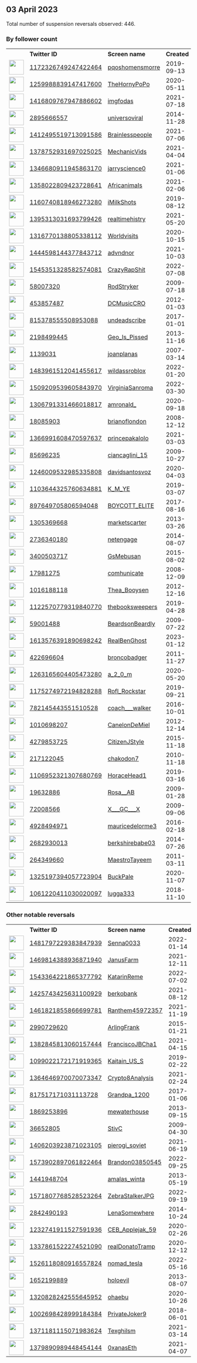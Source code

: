 
## 03 April 2023
Total number of suspension reversals observed: 446.

### By follower count
<table><tr><th></th><th align="left">Twitter ID</th><th align="left">Screen name</th>
<th align="left">Created</th><th align="left">Status</th><th align="left">Suspended</th><th align="left">Followers</th>
<tr><td><a href="https://pbs.twimg.com/profile_images/1327437425631703046/ceQGBb9__normal.jpg"><img src="https://pbs.twimg.com/profile_images/1327437425631703046/ceQGBb9__normal.jpg" width="40px" height="40px" align="center"/></a></td><td><a href="https://twitter.com/intent/user?user_id=1172326749247422464">1172326749247422464</a></td><td><a href="https://twitter.com/pqoshomensmorre">pqoshomensmorre</a></td><td>2019-09-13</td><td align="center"></td><td></td><td>1384556</td></tr>
<tr><td><a href="https://pbs.twimg.com/profile_images/1261195257250828288/t4pJvguN_normal.jpg"><img src="https://pbs.twimg.com/profile_images/1261195257250828288/t4pJvguN_normal.jpg" width="40px" height="40px" align="center"/></a></td><td><a href="https://twitter.com/intent/user?user_id=1259988839147417600">1259988839147417600</a></td><td><a href="https://twitter.com/TheHornyPoPo">TheHornyPoPo</a></td><td>2020-05-11</td><td align="center">🚫</td><td></td><td>513719</td></tr>
<tr><td><a href="https://pbs.twimg.com/profile_images/1645440246044061697/ScyIVpO1_normal.jpg"><img src="https://pbs.twimg.com/profile_images/1645440246044061697/ScyIVpO1_normal.jpg" width="40px" height="40px" align="center"/></a></td><td><a href="https://twitter.com/intent/user?user_id=1416809767947886602">1416809767947886602</a></td><td><a href="https://twitter.com/imgfodas">imgfodas</a></td><td>2021-07-18</td><td align="center"></td><td>2022-03-07</td><td>314730</td></tr>
<tr><td><a href="https://pbs.twimg.com/profile_images/1251089270317686784/C6Co54Bh_normal.jpg"><img src="https://pbs.twimg.com/profile_images/1251089270317686784/C6Co54Bh_normal.jpg" width="40px" height="40px" align="center"/></a></td><td><a href="https://twitter.com/intent/user?user_id=2895666557">2895666557</a></td><td><a href="https://twitter.com/universoviral">universoviral</a></td><td>2014-11-28</td><td align="center"></td><td>2022-04-05</td><td>232324</td></tr>
<tr><td><a href="https://pbs.twimg.com/profile_images/1416810230801862657/sJiNanSN_normal.jpg"><img src="https://pbs.twimg.com/profile_images/1416810230801862657/sJiNanSN_normal.jpg" width="40px" height="40px" align="center"/></a></td><td><a href="https://twitter.com/intent/user?user_id=1412495519713091586">1412495519713091586</a></td><td><a href="https://twitter.com/BrainIesspeople">BrainIesspeople</a></td><td>2021-07-06</td><td align="center"></td><td></td><td>200422</td></tr>
<tr><td><a href="https://pbs.twimg.com/profile_images/1385964113696722947/KhZQhFox_normal.jpg"><img src="https://pbs.twimg.com/profile_images/1385964113696722947/KhZQhFox_normal.jpg" width="40px" height="40px" align="center"/></a></td><td><a href="https://twitter.com/intent/user?user_id=1378752931697025025">1378752931697025025</a></td><td><a href="https://twitter.com/MechanicVids">MechanicVids</a></td><td>2021-04-04</td><td align="center"></td><td></td><td>170111</td></tr>
<tr><td><a href="https://pbs.twimg.com/profile_images/1372366978824871938/ZJTiQ40T_normal.jpg"><img src="https://pbs.twimg.com/profile_images/1372366978824871938/ZJTiQ40T_normal.jpg" width="40px" height="40px" align="center"/></a></td><td><a href="https://twitter.com/intent/user?user_id=1346680911945863170">1346680911945863170</a></td><td><a href="https://twitter.com/jarryscience0">jarryscience0</a></td><td>2021-01-06</td><td align="center"></td><td></td><td>165012</td></tr>
<tr><td><a href="https://pbs.twimg.com/profile_images/1360076179210792964/Grq3WFJx_normal.jpg"><img src="https://pbs.twimg.com/profile_images/1360076179210792964/Grq3WFJx_normal.jpg" width="40px" height="40px" align="center"/></a></td><td><a href="https://twitter.com/intent/user?user_id=1358022809423728641">1358022809423728641</a></td><td><a href="https://twitter.com/AfricanimaIs">AfricanimaIs</a></td><td>2021-02-06</td><td align="center"></td><td></td><td>148898</td></tr>
<tr><td><a href="https://pbs.twimg.com/profile_images/1641326363490631682/diigl4NG_normal.jpg"><img src="https://pbs.twimg.com/profile_images/1641326363490631682/diigl4NG_normal.jpg" width="40px" height="40px" align="center"/></a></td><td><a href="https://twitter.com/intent/user?user_id=1160740818946273280">1160740818946273280</a></td><td><a href="https://twitter.com/iMilkShots">iMilkShots</a></td><td>2019-08-12</td><td align="center"></td><td>2022-11-23</td><td>126602</td></tr>
<tr><td><a href="https://pbs.twimg.com/profile_images/1650455210496765952/Mq-5Ksse_normal.jpg"><img src="https://pbs.twimg.com/profile_images/1650455210496765952/Mq-5Ksse_normal.jpg" width="40px" height="40px" align="center"/></a></td><td><a href="https://twitter.com/intent/user?user_id=1395313031693799426">1395313031693799426</a></td><td><a href="https://twitter.com/realtimehistry">realtimehistry</a></td><td>2021-05-20</td><td align="center"></td><td></td><td>120027</td></tr>
<tr><td><a href="https://pbs.twimg.com/profile_images/1654712292733485056/1Py7sQ85_normal.jpg"><img src="https://pbs.twimg.com/profile_images/1654712292733485056/1Py7sQ85_normal.jpg" width="40px" height="40px" align="center"/></a></td><td><a href="https://twitter.com/intent/user?user_id=1316770138805338112">1316770138805338112</a></td><td><a href="https://twitter.com/Worldvisits">Worldvisits</a></td><td>2020-10-15</td><td align="center"></td><td></td><td>117317</td></tr>
<tr><td><a href="https://pbs.twimg.com/profile_images/1465571962156027905/VbXKAkxq_normal.jpg"><img src="https://pbs.twimg.com/profile_images/1465571962156027905/VbXKAkxq_normal.jpg" width="40px" height="40px" align="center"/></a></td><td><a href="https://twitter.com/intent/user?user_id=1444598144377843712">1444598144377843712</a></td><td><a href="https://twitter.com/advndnor">advndnor</a></td><td>2021-10-03</td><td align="center"></td><td>2022-08-07</td><td>95850</td></tr>
<tr><td><a href="https://pbs.twimg.com/profile_images/1662904781411844096/Z6vPqlAE_normal.jpg"><img src="https://pbs.twimg.com/profile_images/1662904781411844096/Z6vPqlAE_normal.jpg" width="40px" height="40px" align="center"/></a></td><td><a href="https://twitter.com/intent/user?user_id=1545351328582574081">1545351328582574081</a></td><td><a href="https://twitter.com/CrazyRapShit">CrazyRapShit</a></td><td>2022-07-08</td><td align="center"></td><td>2022-10-25</td><td>48190</td></tr>
<tr><td><a href="https://pbs.twimg.com/profile_images/842393910974504960/G29bLUAK_normal.jpg"><img src="https://pbs.twimg.com/profile_images/842393910974504960/G29bLUAK_normal.jpg" width="40px" height="40px" align="center"/></a></td><td><a href="https://twitter.com/intent/user?user_id=58007320">58007320</a></td><td><a href="https://twitter.com/RodStryker">RodStryker</a></td><td>2009-07-18</td><td align="center"></td><td></td><td>47206</td></tr>
<tr><td><a href="https://pbs.twimg.com/profile_images/1015549781484232704/n9HBPfpv_normal.jpg"><img src="https://pbs.twimg.com/profile_images/1015549781484232704/n9HBPfpv_normal.jpg" width="40px" height="40px" align="center"/></a></td><td><a href="https://twitter.com/intent/user?user_id=453857487">453857487</a></td><td><a href="https://twitter.com/DCMusicCRO">DCMusicCRO</a></td><td>2012-01-03</td><td align="center"></td><td>2023-02-20</td><td>41972</td></tr>
<tr><td><a href="https://pbs.twimg.com/profile_images/1344765316665122818/UIAS99i5_normal.jpg"><img src="https://pbs.twimg.com/profile_images/1344765316665122818/UIAS99i5_normal.jpg" width="40px" height="40px" align="center"/></a></td><td><a href="https://twitter.com/intent/user?user_id=815378555508953088">815378555508953088</a></td><td><a href="https://twitter.com/undeadscribe">undeadscribe</a></td><td>2017-01-01</td><td align="center"></td><td>2022-03-07</td><td>33835</td></tr>
<tr><td><a href="https://pbs.twimg.com/profile_images/1539336325471653890/b32fFGy0_normal.jpg"><img src="https://pbs.twimg.com/profile_images/1539336325471653890/b32fFGy0_normal.jpg" width="40px" height="40px" align="center"/></a></td><td><a href="https://twitter.com/intent/user?user_id=2198499445">2198499445</a></td><td><a href="https://twitter.com/Geo_Is_Pissed">Geo_Is_Pissed</a></td><td>2013-11-16</td><td align="center"></td><td>2022-09-17</td><td>26228</td></tr>
<tr><td><a href="https://pbs.twimg.com/profile_images/1638130852885348354/AYxrMjIU_normal.jpg"><img src="https://pbs.twimg.com/profile_images/1638130852885348354/AYxrMjIU_normal.jpg" width="40px" height="40px" align="center"/></a></td><td><a href="https://twitter.com/intent/user?user_id=1139031">1139031</a></td><td><a href="https://twitter.com/joanplanas">joanplanas</a></td><td>2007-03-14</td><td align="center"></td><td></td><td>25117</td></tr>
<tr><td><a href="https://pbs.twimg.com/profile_images/1598633720927653889/x_TJnmL4_normal.jpg"><img src="https://pbs.twimg.com/profile_images/1598633720927653889/x_TJnmL4_normal.jpg" width="40px" height="40px" align="center"/></a></td><td><a href="https://twitter.com/intent/user?user_id=1483961512041455617">1483961512041455617</a></td><td><a href="https://twitter.com/wildassroblox">wildassroblox</a></td><td>2022-01-20</td><td align="center"></td><td>2023-03-01</td><td>24686</td></tr>
<tr><td><a href="https://pbs.twimg.com/profile_images/1660972229914443777/skRIo618_normal.jpg"><img src="https://pbs.twimg.com/profile_images/1660972229914443777/skRIo618_normal.jpg" width="40px" height="40px" align="center"/></a></td><td><a href="https://twitter.com/intent/user?user_id=1509209539605843970">1509209539605843970</a></td><td><a href="https://twitter.com/VirginiaSanroma">VirginiaSanroma</a></td><td>2022-03-30</td><td align="center"></td><td>2023-01-25</td><td>21066</td></tr>
<tr><td><a href="https://pbs.twimg.com/profile_images/1644017141853585408/-dqYKcUY_normal.jpg"><img src="https://pbs.twimg.com/profile_images/1644017141853585408/-dqYKcUY_normal.jpg" width="40px" height="40px" align="center"/></a></td><td><a href="https://twitter.com/intent/user?user_id=1306791331466018817">1306791331466018817</a></td><td><a href="https://twitter.com/amronald_">amronald_</a></td><td>2020-09-18</td><td align="center"></td><td></td><td>19162</td></tr>
<tr><td><a href="https://pbs.twimg.com/profile_images/1057577751081828352/oTmLI65J_normal.jpg"><img src="https://pbs.twimg.com/profile_images/1057577751081828352/oTmLI65J_normal.jpg" width="40px" height="40px" align="center"/></a></td><td><a href="https://twitter.com/intent/user?user_id=18085903">18085903</a></td><td><a href="https://twitter.com/brianoflondon">brianoflondon</a></td><td>2008-12-12</td><td align="center"></td><td>2022-04-06</td><td>18020</td></tr>
<tr><td><a href="https://pbs.twimg.com/profile_images/1653716140953153537/9pwwmIOO_normal.jpg"><img src="https://pbs.twimg.com/profile_images/1653716140953153537/9pwwmIOO_normal.jpg" width="40px" height="40px" align="center"/></a></td><td><a href="https://twitter.com/intent/user?user_id=1366991608470597637">1366991608470597637</a></td><td><a href="https://twitter.com/princepakalolo">princepakalolo</a></td><td>2021-03-03</td><td align="center"></td><td></td><td>14086</td></tr>
<tr><td><a href="https://pbs.twimg.com/profile_images/1508060811905970184/ffEQYy8R_normal.jpg"><img src="https://pbs.twimg.com/profile_images/1508060811905970184/ffEQYy8R_normal.jpg" width="40px" height="40px" align="center"/></a></td><td><a href="https://twitter.com/intent/user?user_id=85696235">85696235</a></td><td><a href="https://twitter.com/ciancaglini_15">ciancaglini_15</a></td><td>2009-10-27</td><td align="center"></td><td>2022-08-17</td><td>13116</td></tr>
<tr><td><a href="https://pbs.twimg.com/profile_images/1374770485247025158/xecIhY_9_normal.jpg"><img src="https://pbs.twimg.com/profile_images/1374770485247025158/xecIhY_9_normal.jpg" width="40px" height="40px" align="center"/></a></td><td><a href="https://twitter.com/intent/user?user_id=1246009532985335808">1246009532985335808</a></td><td><a href="https://twitter.com/davidsantosvoz">davidsantosvoz</a></td><td>2020-04-03</td><td align="center"></td><td></td><td>12944</td></tr>
<tr><td><a href="https://pbs.twimg.com/profile_images/1325586342521270272/fx3cMrDP_normal.jpg"><img src="https://pbs.twimg.com/profile_images/1325586342521270272/fx3cMrDP_normal.jpg" width="40px" height="40px" align="center"/></a></td><td><a href="https://twitter.com/intent/user?user_id=1103644325760634881">1103644325760634881</a></td><td><a href="https://twitter.com/K_M_YE">K_M_YE</a></td><td>2019-03-07</td><td align="center"></td><td>2023-03-22</td><td>11754</td></tr>
<tr><td><a href="https://pbs.twimg.com/profile_images/1342064039162241024/TgkbeCtN_normal.jpg"><img src="https://pbs.twimg.com/profile_images/1342064039162241024/TgkbeCtN_normal.jpg" width="40px" height="40px" align="center"/></a></td><td><a href="https://twitter.com/intent/user?user_id=897649705806594048">897649705806594048</a></td><td><a href="https://twitter.com/BOYCOTT_ELITE">BOYCOTT_ELITE</a></td><td>2017-08-16</td><td align="center"></td><td></td><td>11343</td></tr>
<tr><td><a href="https://pbs.twimg.com/profile_images/1664357535405559811/OaVBp5b-_normal.jpg"><img src="https://pbs.twimg.com/profile_images/1664357535405559811/OaVBp5b-_normal.jpg" width="40px" height="40px" align="center"/></a></td><td><a href="https://twitter.com/intent/user?user_id=1305369668">1305369668</a></td><td><a href="https://twitter.com/marketscarter">marketscarter</a></td><td>2013-03-26</td><td align="center"></td><td>2022-09-07</td><td>10852</td></tr>
<tr><td><a href="https://pbs.twimg.com/profile_images/771753605779034112/PxMFIJw8_normal.jpg"><img src="https://pbs.twimg.com/profile_images/771753605779034112/PxMFIJw8_normal.jpg" width="40px" height="40px" align="center"/></a></td><td><a href="https://twitter.com/intent/user?user_id=2736340180">2736340180</a></td><td><a href="https://twitter.com/netengage">netengage</a></td><td>2014-08-07</td><td align="center"></td><td>2023-03-14</td><td>8735</td></tr>
<tr><td><a href="https://pbs.twimg.com/profile_images/1661057586861428738/vIaB7-HG_normal.jpg"><img src="https://pbs.twimg.com/profile_images/1661057586861428738/vIaB7-HG_normal.jpg" width="40px" height="40px" align="center"/></a></td><td><a href="https://twitter.com/intent/user?user_id=3400503717">3400503717</a></td><td><a href="https://twitter.com/GsMebusan">GsMebusan</a></td><td>2015-08-02</td><td align="center"></td><td></td><td>8032</td></tr>
<tr><td><a href="https://pbs.twimg.com/profile_images/418141660313182208/DKLBHn0b_normal.jpeg"><img src="https://pbs.twimg.com/profile_images/418141660313182208/DKLBHn0b_normal.jpeg" width="40px" height="40px" align="center"/></a></td><td><a href="https://twitter.com/intent/user?user_id=17981275">17981275</a></td><td><a href="https://twitter.com/comhunicate">comhunicate</a></td><td>2008-12-09</td><td align="center"></td><td>2023-03-14</td><td>7972</td></tr>
<tr><td><a href="https://pbs.twimg.com/profile_images/1600125735284477952/rUWBusis_normal.jpg"><img src="https://pbs.twimg.com/profile_images/1600125735284477952/rUWBusis_normal.jpg" width="40px" height="40px" align="center"/></a></td><td><a href="https://twitter.com/intent/user?user_id=1016188118">1016188118</a></td><td><a href="https://twitter.com/Thea_Booysen">Thea_Booysen</a></td><td>2012-12-16</td><td align="center"></td><td>2023-02-09</td><td>7189</td></tr>
<tr><td><a href="https://pbs.twimg.com/profile_images/1523668445648326657/MvujhiDw_normal.png"><img src="https://pbs.twimg.com/profile_images/1523668445648326657/MvujhiDw_normal.png" width="40px" height="40px" align="center"/></a></td><td><a href="https://twitter.com/intent/user?user_id=1122570779319840770">1122570779319840770</a></td><td><a href="https://twitter.com/thebooksweepers">thebooksweepers</a></td><td>2019-04-28</td><td align="center"></td><td>2022-05-15</td><td>6580</td></tr>
<tr><td><a href="https://pbs.twimg.com/profile_images/1654106786616442881/v1gbuBlJ_normal.jpg"><img src="https://pbs.twimg.com/profile_images/1654106786616442881/v1gbuBlJ_normal.jpg" width="40px" height="40px" align="center"/></a></td><td><a href="https://twitter.com/intent/user?user_id=59001488">59001488</a></td><td><a href="https://twitter.com/BeardsonBeardly">BeardsonBeardly</a></td><td>2009-07-22</td><td align="center"></td><td>2023-01-11</td><td>6505</td></tr>
<tr><td><a href="https://pbs.twimg.com/profile_images/1613577798001790977/hVQK5ywa_normal.jpg"><img src="https://pbs.twimg.com/profile_images/1613577798001790977/hVQK5ywa_normal.jpg" width="40px" height="40px" align="center"/></a></td><td><a href="https://twitter.com/intent/user?user_id=1613576391890698242">1613576391890698242</a></td><td><a href="https://twitter.com/RealBenGhost">RealBenGhost</a></td><td>2023-01-12</td><td align="center">🚫</td><td>2023-03-20</td><td>5940</td></tr>
<tr><td><a href="https://pbs.twimg.com/profile_images/1503157783385935872/MPH-XrDy_normal.jpg"><img src="https://pbs.twimg.com/profile_images/1503157783385935872/MPH-XrDy_normal.jpg" width="40px" height="40px" align="center"/></a></td><td><a href="https://twitter.com/intent/user?user_id=422696604">422696604</a></td><td><a href="https://twitter.com/broncobadger">broncobadger</a></td><td>2011-11-27</td><td align="center"></td><td>2022-11-14</td><td>5889</td></tr>
<tr><td><a href="https://pbs.twimg.com/profile_images/1662781521370157057/uDnxZSi7_normal.jpg"><img src="https://pbs.twimg.com/profile_images/1662781521370157057/uDnxZSi7_normal.jpg" width="40px" height="40px" align="center"/></a></td><td><a href="https://twitter.com/intent/user?user_id=1263165604405473280">1263165604405473280</a></td><td><a href="https://twitter.com/a_2_0_m">a_2_0_m</a></td><td>2020-05-20</td><td align="center"></td><td>2022-07-03</td><td>5578</td></tr>
<tr><td><a href="https://pbs.twimg.com/profile_images/1504143196904775680/-e73Qh_S_normal.jpg"><img src="https://pbs.twimg.com/profile_images/1504143196904775680/-e73Qh_S_normal.jpg" width="40px" height="40px" align="center"/></a></td><td><a href="https://twitter.com/intent/user?user_id=1175274972194828288">1175274972194828288</a></td><td><a href="https://twitter.com/Rofl_Rockstar">Rofl_Rockstar</a></td><td>2019-09-21</td><td align="center"></td><td>2022-03-25</td><td>5388</td></tr>
<tr><td><a href="https://pbs.twimg.com/profile_images/1354400007185698816/4XmKCT6V_normal.jpg"><img src="https://pbs.twimg.com/profile_images/1354400007185698816/4XmKCT6V_normal.jpg" width="40px" height="40px" align="center"/></a></td><td><a href="https://twitter.com/intent/user?user_id=782145443551510528">782145443551510528</a></td><td><a href="https://twitter.com/coach___walker">coach___walker</a></td><td>2016-10-01</td><td align="center"></td><td>2022-11-19</td><td>4687</td></tr>
<tr><td><a href="https://pbs.twimg.com/profile_images/1637314830796201984/pelHDuJ4_normal.jpg"><img src="https://pbs.twimg.com/profile_images/1637314830796201984/pelHDuJ4_normal.jpg" width="40px" height="40px" align="center"/></a></td><td><a href="https://twitter.com/intent/user?user_id=1010698207">1010698207</a></td><td><a href="https://twitter.com/CanelonDeMiel">CanelonDeMiel</a></td><td>2012-12-14</td><td align="center">🚫</td><td>2023-03-25</td><td>4420</td></tr>
<tr><td><a href="https://pbs.twimg.com/profile_images/1663394404542091264/GvmayaNF_normal.jpg"><img src="https://pbs.twimg.com/profile_images/1663394404542091264/GvmayaNF_normal.jpg" width="40px" height="40px" align="center"/></a></td><td><a href="https://twitter.com/intent/user?user_id=4279853725">4279853725</a></td><td><a href="https://twitter.com/CitizenJStyle">CitizenJStyle</a></td><td>2015-11-18</td><td align="center"></td><td></td><td>4311</td></tr>
<tr><td><a href="https://pbs.twimg.com/profile_images/1643944444075610112/lECGspM7_normal.jpg"><img src="https://pbs.twimg.com/profile_images/1643944444075610112/lECGspM7_normal.jpg" width="40px" height="40px" align="center"/></a></td><td><a href="https://twitter.com/intent/user?user_id=217122045">217122045</a></td><td><a href="https://twitter.com/chakodon7">chakodon7</a></td><td>2010-11-18</td><td align="center"></td><td>2022-02-20</td><td>3905</td></tr>
<tr><td><a href="https://pbs.twimg.com/profile_images/1642900249998946304/vJcbuO2P_normal.jpg"><img src="https://pbs.twimg.com/profile_images/1642900249998946304/vJcbuO2P_normal.jpg" width="40px" height="40px" align="center"/></a></td><td><a href="https://twitter.com/intent/user?user_id=1106952321307680769">1106952321307680769</a></td><td><a href="https://twitter.com/HoraceHead1">HoraceHead1</a></td><td>2019-03-16</td><td align="center"></td><td>2022-04-08</td><td>3901</td></tr>
<tr><td><a href="https://pbs.twimg.com/profile_images/1489417231167471616/jzGCUtyv_normal.jpg"><img src="https://pbs.twimg.com/profile_images/1489417231167471616/jzGCUtyv_normal.jpg" width="40px" height="40px" align="center"/></a></td><td><a href="https://twitter.com/intent/user?user_id=19632886">19632886</a></td><td><a href="https://twitter.com/Rosa__AB">Rosa__AB</a></td><td>2009-01-28</td><td align="center"></td><td>2023-04-02</td><td>3869</td></tr>
<tr><td><a href="https://pbs.twimg.com/profile_images/1174584760628338689/6NeVxzcL_normal.jpg"><img src="https://pbs.twimg.com/profile_images/1174584760628338689/6NeVxzcL_normal.jpg" width="40px" height="40px" align="center"/></a></td><td><a href="https://twitter.com/intent/user?user_id=72008566">72008566</a></td><td><a href="https://twitter.com/X___GC___X">X___GC___X</a></td><td>2009-09-06</td><td align="center"></td><td></td><td>3234</td></tr>
<tr><td><a href="https://pbs.twimg.com/profile_images/1518924994243407872/a-trzxQI_normal.jpg"><img src="https://pbs.twimg.com/profile_images/1518924994243407872/a-trzxQI_normal.jpg" width="40px" height="40px" align="center"/></a></td><td><a href="https://twitter.com/intent/user?user_id=4928494971">4928494971</a></td><td><a href="https://twitter.com/mauricedelorme3">mauricedelorme3</a></td><td>2016-02-18</td><td align="center"></td><td>2023-03-26</td><td>3166</td></tr>
<tr><td><a href="https://pbs.twimg.com/profile_images/800497663653400576/xpVcIXh2_normal.jpg"><img src="https://pbs.twimg.com/profile_images/800497663653400576/xpVcIXh2_normal.jpg" width="40px" height="40px" align="center"/></a></td><td><a href="https://twitter.com/intent/user?user_id=2682930013">2682930013</a></td><td><a href="https://twitter.com/berkshirebabe03">berkshirebabe03</a></td><td>2014-07-26</td><td align="center"></td><td>2022-07-18</td><td>3028</td></tr>
<tr><td><a href="https://pbs.twimg.com/profile_images/1597080026020724736/_6x_EiR3_normal.jpg"><img src="https://pbs.twimg.com/profile_images/1597080026020724736/_6x_EiR3_normal.jpg" width="40px" height="40px" align="center"/></a></td><td><a href="https://twitter.com/intent/user?user_id=264349660">264349660</a></td><td><a href="https://twitter.com/MaestroTayeem">MaestroTayeem</a></td><td>2011-03-11</td><td align="center"></td><td>2023-02-17</td><td>2874</td></tr>
<tr><td><a href="https://pbs.twimg.com/profile_images/1530017720606916615/_1_3IERD_normal.jpg"><img src="https://pbs.twimg.com/profile_images/1530017720606916615/_1_3IERD_normal.jpg" width="40px" height="40px" align="center"/></a></td><td><a href="https://twitter.com/intent/user?user_id=1325197394057723904">1325197394057723904</a></td><td><a href="https://twitter.com/BuckPale">BuckPale</a></td><td>2020-11-07</td><td align="center"></td><td></td><td>2743</td></tr>
<tr><td><a href="https://pbs.twimg.com/profile_images/1452410387337465859/qHiAatnq_normal.jpg"><img src="https://pbs.twimg.com/profile_images/1452410387337465859/qHiAatnq_normal.jpg" width="40px" height="40px" align="center"/></a></td><td><a href="https://twitter.com/intent/user?user_id=1061220411030020097">1061220411030020097</a></td><td><a href="https://twitter.com/lugga333">lugga333</a></td><td>2018-11-10</td><td align="center">🚫</td><td></td><td>2583</td></tr>
</table>

### Other notable reversals
<table><tr><th></th><th align="left">Twitter ID</th><th align="left">Screen name</th>
<th align="left">Created</th><th align="left">Status</th><th align="left">Suspended</th><th align="left">Followers</th>
<tr><td><a href="https://pbs.twimg.com/profile_images/1642906085987319808/wNGrqvUv_normal.jpg"><img src="https://pbs.twimg.com/profile_images/1642906085987319808/wNGrqvUv_normal.jpg" width="40px" height="40px" align="center"/></a></td><td><a href="https://twitter.com/intent/user?user_id=1481797229383847939">1481797229383847939</a></td><td><a href="https://twitter.com/Senna0033">Senna0033</a></td><td>2022-01-14</td><td align="center"></td><td>2022-12-27</td><td>105</td></tr>
<tr><td><a href="https://pbs.twimg.com/profile_images/1636634125309300739/3OalKYVv_normal.jpg"><img src="https://pbs.twimg.com/profile_images/1636634125309300739/3OalKYVv_normal.jpg" width="40px" height="40px" align="center"/></a></td><td><a href="https://twitter.com/intent/user?user_id=1469814388936871940">1469814388936871940</a></td><td><a href="https://twitter.com/JanusFarm">JanusFarm</a></td><td>2021-12-11</td><td align="center"></td><td>2023-03-17</td><td>653</td></tr>
<tr><td><a href="https://pbs.twimg.com/profile_images/1642952169325498370/k_GTvsBi_normal.jpg"><img src="https://pbs.twimg.com/profile_images/1642952169325498370/k_GTvsBi_normal.jpg" width="40px" height="40px" align="center"/></a></td><td><a href="https://twitter.com/intent/user?user_id=1543364221865377792">1543364221865377792</a></td><td><a href="https://twitter.com/KatarinReme">KatarinReme</a></td><td>2022-07-02</td><td align="center"></td><td>2022-12-23</td><td>807</td></tr>
<tr><td><a href="https://pbs.twimg.com/profile_images/1664198698090332164/c_TXjHhr_normal.jpg"><img src="https://pbs.twimg.com/profile_images/1664198698090332164/c_TXjHhr_normal.jpg" width="40px" height="40px" align="center"/></a></td><td><a href="https://twitter.com/intent/user?user_id=1425743425631100929">1425743425631100929</a></td><td><a href="https://twitter.com/berkobank">berkobank</a></td><td>2021-08-12</td><td align="center"></td><td>2023-01-05</td><td>125</td></tr>
<tr><td><a href="https://abs.twimg.com/sticky/default_profile_images/default_profile_normal.png"><img src="https://abs.twimg.com/sticky/default_profile_images/default_profile_normal.png" width="40px" height="40px" align="center"/></a></td><td><a href="https://twitter.com/intent/user?user_id=1461821855866699781">1461821855866699781</a></td><td><a href="https://twitter.com/Ranthem45972357">Ranthem45972357</a></td><td>2021-11-19</td><td align="center"></td><td>2022-11-29</td><td>391</td></tr>
<tr><td><a href="https://pbs.twimg.com/profile_images/1372215338042032138/frYSkeQM_normal.jpg"><img src="https://pbs.twimg.com/profile_images/1372215338042032138/frYSkeQM_normal.jpg" width="40px" height="40px" align="center"/></a></td><td><a href="https://twitter.com/intent/user?user_id=2990729620">2990729620</a></td><td><a href="https://twitter.com/ArlingFrank">ArlingFrank</a></td><td>2015-01-21</td><td align="center"></td><td>2023-03-25</td><td>431</td></tr>
<tr><td><a href="https://pbs.twimg.com/profile_images/1390751201873047552/tal6Qzx7_normal.jpg"><img src="https://pbs.twimg.com/profile_images/1390751201873047552/tal6Qzx7_normal.jpg" width="40px" height="40px" align="center"/></a></td><td><a href="https://twitter.com/intent/user?user_id=1382845813060157444">1382845813060157444</a></td><td><a href="https://twitter.com/FranciscoJBCha1">FranciscoJBCha1</a></td><td>2021-04-15</td><td align="center"></td><td>2022-09-28</td><td>695</td></tr>
<tr><td><a href="https://pbs.twimg.com/profile_images/1581798405793193985/Vx1nrwns_normal.jpg"><img src="https://pbs.twimg.com/profile_images/1581798405793193985/Vx1nrwns_normal.jpg" width="40px" height="40px" align="center"/></a></td><td><a href="https://twitter.com/intent/user?user_id=1099022172171919365">1099022172171919365</a></td><td><a href="https://twitter.com/Kaitain_US_S">Kaitain_US_S</a></td><td>2019-02-22</td><td align="center">🔒</td><td>2022-12-27</td><td>137</td></tr>
<tr><td><a href="https://pbs.twimg.com/profile_images/1525770449711423488/J9GOJ5qD_normal.jpg"><img src="https://pbs.twimg.com/profile_images/1525770449711423488/J9GOJ5qD_normal.jpg" width="40px" height="40px" align="center"/></a></td><td><a href="https://twitter.com/intent/user?user_id=1364646970070073347">1364646970070073347</a></td><td><a href="https://twitter.com/Crypto8Analysis">Crypto8Analysis</a></td><td>2021-02-24</td><td align="center"></td><td>2023-02-28</td><td>350</td></tr>
<tr><td><a href="https://pbs.twimg.com/profile_images/1652830806358867968/f8_HSlGH_normal.jpg"><img src="https://pbs.twimg.com/profile_images/1652830806358867968/f8_HSlGH_normal.jpg" width="40px" height="40px" align="center"/></a></td><td><a href="https://twitter.com/intent/user?user_id=817517171031113728">817517171031113728</a></td><td><a href="https://twitter.com/Grandpa_1200">Grandpa_1200</a></td><td>2017-01-06</td><td align="center"></td><td>2022-12-09</td><td>211</td></tr>
<tr><td><a href="https://abs.twimg.com/sticky/default_profile_images/default_profile_normal.png"><img src="https://abs.twimg.com/sticky/default_profile_images/default_profile_normal.png" width="40px" height="40px" align="center"/></a></td><td><a href="https://twitter.com/intent/user?user_id=1869253896">1869253896</a></td><td><a href="https://twitter.com/mewaterhouse">mewaterhouse</a></td><td>2013-09-15</td><td align="center">🔒🚫</td><td>2023-03-12</td><td>3</td></tr>
<tr><td><a href="https://pbs.twimg.com/profile_images/1662462738411528192/Vp0HAAQk_normal.jpg"><img src="https://pbs.twimg.com/profile_images/1662462738411528192/Vp0HAAQk_normal.jpg" width="40px" height="40px" align="center"/></a></td><td><a href="https://twitter.com/intent/user?user_id=36652805">36652805</a></td><td><a href="https://twitter.com/StivC">StivC</a></td><td>2009-04-30</td><td align="center"></td><td>2023-03-12</td><td>97</td></tr>
<tr><td><a href="https://pbs.twimg.com/profile_images/1660677656654884864/CeLQSFzk_normal.jpg"><img src="https://pbs.twimg.com/profile_images/1660677656654884864/CeLQSFzk_normal.jpg" width="40px" height="40px" align="center"/></a></td><td><a href="https://twitter.com/intent/user?user_id=1406203923871023105">1406203923871023105</a></td><td><a href="https://twitter.com/pierogi_soviet">pierogi_soviet</a></td><td>2021-06-19</td><td align="center"></td><td>2022-12-07</td><td>8</td></tr>
<tr><td><a href="https://pbs.twimg.com/profile_images/1596859882417713152/4ORsBkuO_normal.jpg"><img src="https://pbs.twimg.com/profile_images/1596859882417713152/4ORsBkuO_normal.jpg" width="40px" height="40px" align="center"/></a></td><td><a href="https://twitter.com/intent/user?user_id=1573902897061822464">1573902897061822464</a></td><td><a href="https://twitter.com/Brandon03850545">Brandon03850545</a></td><td>2022-09-25</td><td align="center"></td><td>2022-12-28</td><td>760</td></tr>
<tr><td><a href="https://pbs.twimg.com/profile_images/1456631120662048772/cztahLCH_normal.jpg"><img src="https://pbs.twimg.com/profile_images/1456631120662048772/cztahLCH_normal.jpg" width="40px" height="40px" align="center"/></a></td><td><a href="https://twitter.com/intent/user?user_id=1441948704">1441948704</a></td><td><a href="https://twitter.com/amalas_winta">amalas_winta</a></td><td>2013-05-19</td><td align="center"></td><td>2023-03-12</td><td>13</td></tr>
<tr><td><a href="https://pbs.twimg.com/profile_images/1571808420600201219/cJAcwRT9_normal.jpg"><img src="https://pbs.twimg.com/profile_images/1571808420600201219/cJAcwRT9_normal.jpg" width="40px" height="40px" align="center"/></a></td><td><a href="https://twitter.com/intent/user?user_id=1571807768528523264">1571807768528523264</a></td><td><a href="https://twitter.com/ZebraStalkerJPG">ZebraStalkerJPG</a></td><td>2022-09-19</td><td align="center"></td><td>2023-03-18</td><td>47</td></tr>
<tr><td><a href="https://pbs.twimg.com/profile_images/1246772147814633472/jZaMJcX8_normal.jpg"><img src="https://pbs.twimg.com/profile_images/1246772147814633472/jZaMJcX8_normal.jpg" width="40px" height="40px" align="center"/></a></td><td><a href="https://twitter.com/intent/user?user_id=2842490193">2842490193</a></td><td><a href="https://twitter.com/LenaSomewhere">LenaSomewhere</a></td><td>2014-10-24</td><td align="center"></td><td>2022-11-30</td><td>2239</td></tr>
<tr><td><a href="https://pbs.twimg.com/profile_images/1595897543866580993/TZoKegVH_normal.jpg"><img src="https://pbs.twimg.com/profile_images/1595897543866580993/TZoKegVH_normal.jpg" width="40px" height="40px" align="center"/></a></td><td><a href="https://twitter.com/intent/user?user_id=1232741911527591936">1232741911527591936</a></td><td><a href="https://twitter.com/CEB_Applejak_59">CEB_Applejak_59</a></td><td>2020-02-26</td><td align="center"></td><td>2022-12-10</td><td>224</td></tr>
<tr><td><a href="https://pbs.twimg.com/profile_images/1579329423182106624/pNw7Jl5K_normal.jpg"><img src="https://pbs.twimg.com/profile_images/1579329423182106624/pNw7Jl5K_normal.jpg" width="40px" height="40px" align="center"/></a></td><td><a href="https://twitter.com/intent/user?user_id=1337861522274521090">1337861522274521090</a></td><td><a href="https://twitter.com/realDonatoTramp">realDonatoTramp</a></td><td>2020-12-12</td><td align="center"></td><td>2022-12-09</td><td>2378</td></tr>
<tr><td><a href="https://pbs.twimg.com/profile_images/1529603788675366913/Dy9hQVqc_normal.jpg"><img src="https://pbs.twimg.com/profile_images/1529603788675366913/Dy9hQVqc_normal.jpg" width="40px" height="40px" align="center"/></a></td><td><a href="https://twitter.com/intent/user?user_id=1526118080916557824">1526118080916557824</a></td><td><a href="https://twitter.com/nomad_tesla">nomad_tesla</a></td><td>2022-05-16</td><td align="center"></td><td>2023-03-13</td><td>247</td></tr>
<tr><td><a href="https://pbs.twimg.com/profile_images/1535304833518948352/BuhsK9jo_normal.jpg"><img src="https://pbs.twimg.com/profile_images/1535304833518948352/BuhsK9jo_normal.jpg" width="40px" height="40px" align="center"/></a></td><td><a href="https://twitter.com/intent/user?user_id=1652199889">1652199889</a></td><td><a href="https://twitter.com/holoevil">holoevil</a></td><td>2013-08-07</td><td align="center">🔒</td><td>2023-03-22</td><td>0</td></tr>
<tr><td><a href="https://pbs.twimg.com/profile_images/1658193122101436417/POEy5RiV_normal.jpg"><img src="https://pbs.twimg.com/profile_images/1658193122101436417/POEy5RiV_normal.jpg" width="40px" height="40px" align="center"/></a></td><td><a href="https://twitter.com/intent/user?user_id=1320828242555645952">1320828242555645952</a></td><td><a href="https://twitter.com/ohaebu">ohaebu</a></td><td>2020-10-26</td><td align="center"></td><td>2022-11-29</td><td>697</td></tr>
<tr><td><a href="https://pbs.twimg.com/profile_images/1544765797041577986/x1ilB_3p_normal.jpg"><img src="https://pbs.twimg.com/profile_images/1544765797041577986/x1ilB_3p_normal.jpg" width="40px" height="40px" align="center"/></a></td><td><a href="https://twitter.com/intent/user?user_id=1002698428999184384">1002698428999184384</a></td><td><a href="https://twitter.com/PrivateJoker9">PrivateJoker9</a></td><td>2018-06-01</td><td align="center"></td><td>2022-11-11</td><td>1045</td></tr>
<tr><td><a href="https://pbs.twimg.com/profile_images/1644366849541324810/In5mpRzo_normal.jpg"><img src="https://pbs.twimg.com/profile_images/1644366849541324810/In5mpRzo_normal.jpg" width="40px" height="40px" align="center"/></a></td><td><a href="https://twitter.com/intent/user?user_id=1371181115071983624">1371181115071983624</a></td><td><a href="https://twitter.com/Texghilsm">Texghilsm</a></td><td>2021-03-14</td><td align="center">🚫</td><td>2022-11-29</td><td>2040</td></tr>
<tr><td><a href="https://pbs.twimg.com/profile_images/1543331665656877057/UakLzOhX_normal.jpg"><img src="https://pbs.twimg.com/profile_images/1543331665656877057/UakLzOhX_normal.jpg" width="40px" height="40px" align="center"/></a></td><td><a href="https://twitter.com/intent/user?user_id=1379890989448454144">1379890989448454144</a></td><td><a href="https://twitter.com/0xanasEth">0xanasEth</a></td><td>2021-04-07</td><td align="center"></td><td>2023-03-18</td><td>67</td></tr>
</table>
